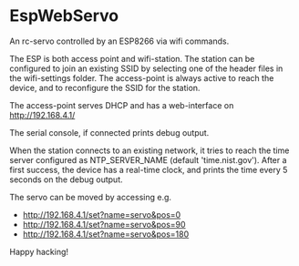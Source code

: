# EspWebServo
An rc-servo controlled by an ESP8266 via wifi commands.

The ESP is both access point and wifi-station. The station can be configured to join an existing SSID by selecting one of the header files in the wifi-settings folder. The access-point is always active to reach the device, and to reconfigure the SSID for the station.

The access-point serves DHCP and has a web-interface on http://192.168.4.1/

The serial console, if connected prints debug output.

When the station connects to an existing network, it tries to reach the time server configured as NTP_SERVER_NAME (default 'time.nist.gov'). After a first success, the device has a real-time clock, and prints the time every 5 seconds on the debug output.

The servo can be moved by accessing e.g.

* http://192.168.4.1/set?name=servo&pos=0
* http://192.168.4.1/set?name=servo&pos=90
* http://192.168.4.1/set?name=servo&pos=180


Happy hacking!
